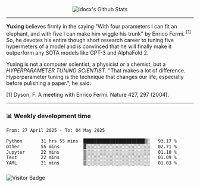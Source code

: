 <div align="center">
    <img align="center" src="https://github-readme-stats.vercel.app/api?username=idocx&show_icons=true&count_private=true&hide_border=true" alt="idocx's Github Stats"></img>
</div>

---

**Yuxing** believes firmly in the saying "With four parameters I can fit an elephant, and with five I can make him wiggle his trunk" by Enrico Fermi. <sup>[1]</sup> So, he devotes his entire though short research career to tuning five hypermeters of a model and is convinced that he will finally make it outperform any SOTA models like GPT-3 and AlphaFold 2.

Yuxing is not a computer scientist, a physicist or a chemist, but a *HYPERPARAMETER TUNING SCIENTIST*. "That makes a lot of difference. Hyperparameter tuning is the technique that changes our life, especially before pulishing a paper.", he said.

[1] Dyson, F. A meeting with Enrico Fermi. Nature 427, 297 (2004).


---

### 📊 Weekly development time
<!--START_SECTION:waka-->

```txt
From: 27 April 2025 - To: 04 May 2025

Python       31 hrs 55 mins  ███████████████████████▒░   93.17 %
Other        55 mins         ▓░░░░░░░░░░░░░░░░░░░░░░░░   02.71 %
Jupyter      22 mins         ▒░░░░░░░░░░░░░░░░░░░░░░░░   01.10 %
Text         22 mins         ▒░░░░░░░░░░░░░░░░░░░░░░░░   01.09 %
YAML         21 mins         ▒░░░░░░░░░░░░░░░░░░░░░░░░   01.03 %
```

<!--END_SECTION:waka-->

### 

![Visitor Badge](https://visitor-badge.laobi.icu/badge?page_id=idocx.idocx)